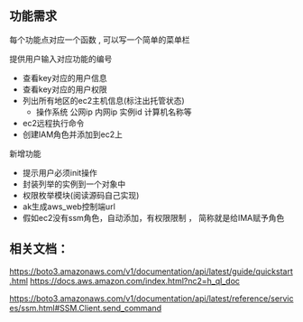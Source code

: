 ## 功能需求

每个功能点对应一个函数 , 可以写一个简单的菜单栏

提供用户输入对应功能的编号

- 查看key对应的用户信息
- 查看key对应的用户权限
- 列出所有地区的ec2主机信息(标注出托管状态)
  - 操作系统  公网ip 内网ip 实例id 计算机名称等
- ec2远程执行命令
- 创建IAM角色并添加到ec2上

新增功能
- 提示用户必须init操作
- 封装列举的实例到一个对象中
- 权限枚举模块(阅读源码自己实现)
- ak生成aws_web控制端url
- 假如ec2没有ssm角色，自动添加，有权限限制 ， 简称就是给IMA赋予角色



## 相关文档：
https://boto3.amazonaws.com/v1/documentation/api/latest/guide/quickstart.html
https://docs.aws.amazon.com/index.html?nc2=h_ql_doc

https://boto3.amazonaws.com/v1/documentation/api/latest/reference/services/ssm.html#SSM.Client.send_command